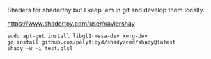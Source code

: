 Shaders for shadertoy but I keep 'em in git and develop them locally.

https://www.shadertoy.com/user/xaviershay

    sudo apt-get install libgl1-mesa-dev xorg-dev
    go install github.com/polyfloyd/shady/cmd/shady@latest
    shady -w -i test.glsl
